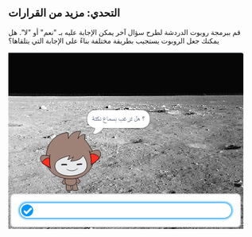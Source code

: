 ## التحدي: مزيد من القرارات

قم ببرمجة روبوت الدردشة لطرح سؤال آخر يمكن الإجابة عليه بـ "نعم" أو "لا". هل يمكنك جعل الروبوت يستجيب بطريقة مختلفة بناءً على الإجابة التي يتلقاها؟

![لقطة شاشة](images/chatbot-joke.png)